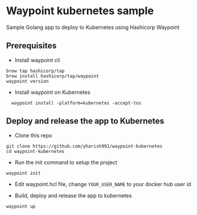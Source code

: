 # Waypoint kubernetes sample
Sample Golang app to deploy to Kubernetes using Hashicorp Waypoint

## Prerequisites
* Install waypoint cli
```
brew tap hashicorp/tap
brew install hashicorp/tap/waypoint
waypoint version
```

* Install waypoint on Kubernetes
```
  waypoint install -platform=kubernetes -accept-tos
```

## Deploy and release the app to Kubernetes
* Clone this repo
```
git clone https://github.com/yharish991/waypoint-kubernetes
cd waypoint-kubernetes
```
* Run the init command to setup the project
```
waypoint init
```
* Edit waypoint.hcl file, change `YOUR_USER_NAME` to your docker hub user id

* Build, deploy and release the app to kubernetes
```
waypoint up
```
